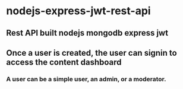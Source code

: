 # nodejs-express-jwt-rest-api

## Rest API built nodejs mongodb express jwt
## Once  a user is created, the user can signin to access the content dashboard
### A user can be a simple user, an admin, or a moderator.
